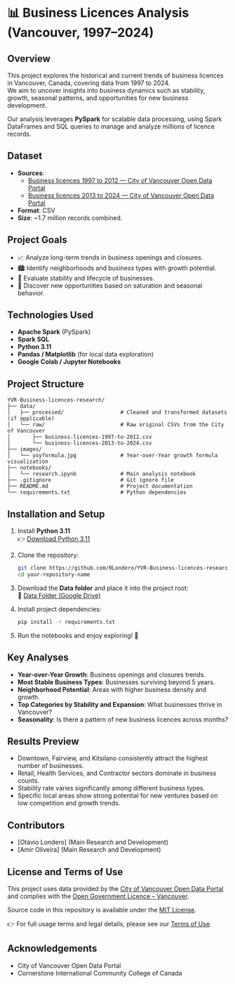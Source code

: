 # 📊 Business Licences Analysis (Vancouver, 1997–2024)

## Overview
This project explores the historical and current trends of business licences in Vancouver, Canada, covering data from 1997 to 2024.  
We aim to uncover insights into business dynamics such as stability, growth, seasonal patterns, and opportunities for new business development.

Our analysis leverages **PySpark** for scalable data processing, using Spark DataFrames and SQL queries to manage and analyze millions of licence records.

## Dataset
- **Sources**:  
  - [Business licences 1997 to 2012 — City of Vancouver Open Data Portal](https://opendata.vancouver.ca/explore/dataset/business-licences-1997-to-2012/information/)
  - [Business licences 2013 to 2024 — City of Vancouver Open Data Portal](https://opendata.vancouver.ca/explore/dataset/business-licences-2013-to-2024/information/)
- **Format**: CSV
- **Size**: ~1.7 million records combined.

## Project Goals
- 📈 Analyze long-term trends in business openings and closures.
- 🏙️ Identify neighborhoods and business types with growth potential.
- 🧩 Evaluate stability and lifecycle of businesses.
- 🌱 Discover new opportunities based on saturation and seasonal behavior.

## Technologies Used
- **Apache Spark** (PySpark)
- **Spark SQL**
- **Python 3.11**
- **Pandas / Matplotlib** (for local data exploration)
- **Google Colab / Jupyter Notebooks**

## Project Structure
```
YVR-Business-licences-research/
├── data/
│   ├── processed/                  # Cleaned and transformed datasets (if applicable)
│   └── raw/                        # Raw original CSVs from the City of Vancouver
│       ├── business-licences-1997-to-2012.csv
│       └── business-licences-2013-to-2024.csv
├── images/
│   └── yoyformula.jpg              # Year-over-Year growth formula visualization
├── notebooks/
│   └── research.ipynb              # Main analysis notebook
├── .gitignore                      # Git ignore file
├── README.md                       # Project documentation
└── requirements.txt                # Python dependencies
```

## Installation and Setup
1. Install **Python 3.11**  
   👉 [Download Python 3.11](https://www.python.org/downloads/release/python-3110/)

2. Clone the repository:
   ```bash
   git clone https://github.com/0Londero/YVR-Business-licences-research
   cd your-repository-name
   ```

3. Download the **Data folder** and place it into the project root:  
   📂 [Data Folder (Google Drive)](https://drive.google.com/drive/folders/1pui2OLa-2ivz_kmdrB5mKG3KT7V_i7Nf?usp=sharing)

4. Install project dependencies:
   ```bash
   pip install -r requirements.txt
   ```

5. Run the notebooks and enjoy exploring! 🚀

## Key Analyses
- **Year-over-Year Growth**: Business openings and closures trends.
- **Most Stable Business Types**: Businesses surviving beyond 5 years.
- **Neighborhood Potential**: Areas with higher business density and growth.
- **Top Categories by Stability and Expansion**: What businesses thrive in Vancouver?
- **Seasonality**: Is there a pattern of new business licences across months?

## Results Preview
- Downtown, Fairview, and Kitsilano consistently attract the highest number of businesses.
- Retail, Health Services, and Contractor sectors dominate in business counts.
- Stability rate varies significantly among different business types.
- Specific local areas show strong potential for new ventures based on low competition and growth trends.

## Contributors
- [Otávio Londero] (Main Research and Development)
- [Amir Oliveira] (Main Research and Development)

## License and Terms of Use

This project uses data provided by the [City of Vancouver Open Data Portal](https://opendata.vancouver.ca/) and complies with the [Open Government Licence – Vancouver](https://vancouver.ca/your-government/terms-of-use.aspx).

Source code in this repository is available under the [MIT License](./LICENSE.txt).

👉 For full usage terms and legal details, please see our [Terms of Use](./TERMS.md).
## Acknowledgements
- City of Vancouver Open Data Portal
- Cornerstone International Community College of Canada